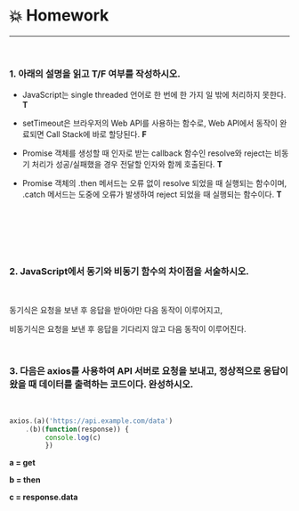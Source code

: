 # :boom: Homework

---

​																											

### 1. 아래의 설명을 읽고 T/F 여부를 작성하시오.

- JavaScript는 single threaded 언어로 한 번에 한 가지 일 밖에 처리하지 못한다.   **T**
- setTimeout은 브라우저의 Web API를 사용하는 함수로, Web API에서 동작이 완료되면 Call Stack에 바로 할당된다.   **F**
- Promise 객체를 생성할 때 인자로 받는 callback 함수인 resolve와 reject는 비동기 처리가 성공/실패했을 경우 전달할 인자와 함께 호출된다.   **T**
- Promise 객체의 .then 메서드는 오류 없이 resolve 되었을 때 실행되는 함수이며, .catch 메서드는 도중에 오류가 발생하여 reject 되었을 때 실행되는 함수이다.  **T**

  ​																								

  ​																																				

  ​																																												

### 2. JavaScript에서 동기와 비동기 함수의 차이점을 서술하시오.

​																																

동기식은 요청을 보낸 후 응답을 받아야만 다음 동작이 이루어지고,

비동기식은 요청을 보낸 후 응답을 기다리지 않고 다음 동작이 이루어진다.



​																																																			

### 3. 다음은 axios를 사용하여 API 서버로 요청을 보내고, 정상적으로 응답이 왔을 때 데이터를 출력하는 코드이다. 완성하시오.

​																																		

```javascript
axios.(a)('https://api.example.com/data')
	.(b)(function(response)) {
         console.log(c)
         })
```

**a = get**

**b = then**

**c = response.data**

​														

